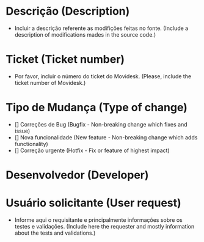 # Descrição (Description)

- Incluir a descrição referente as modifições feitas no fonte.
(Include a description of modifications mades in the source code.)
# Ticket (Ticket number)

- Por favor, incluir o número do ticket do Movidesk. 
(Please, include the ticket number of Movidesk.)

# Tipo de Mudança (Type of change)

- [] Correções de Bug (Bugfix - Non-breaking change which fixes and issue)
- [] Nova funcionalidade (New feature - Non-breaking change which adds functionality)
- [] Correção urgente (Hotfix - Fix or feature of highest impact)

# Desenvolvedor (Developer)

# Usuário solicitante (User request)

- Informe aqui o requisitante e principalmente informações sobre os testes e validações. 
(Include here the requester and mostly information about the tests and validations.)
